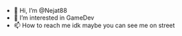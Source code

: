 - 👋 Hi, I’m @Nejat88
- 👀 I’m interested in GameDev
- 📫 How to reach me idk maybe you can see me on street
